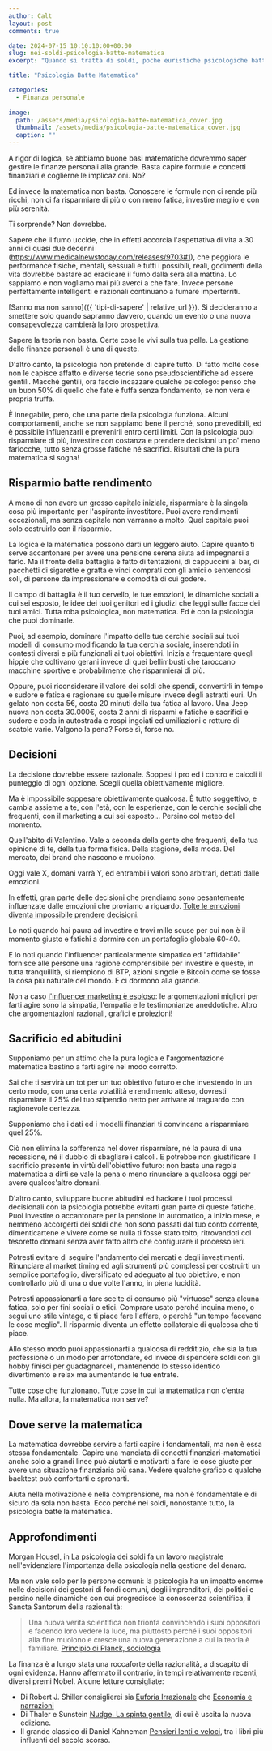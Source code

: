 ```yaml
---
author: Calt
layout: post
comments: true

date: 2024-07-15 10:10:10:00+00:00  
slug: nei-soldi-psicologia-batte-matematica
excerpt: "Quando si tratta di soldi, poche euristiche psicologiche battono il rigore matematico."

title: "Psicologia Batte Matematica"

categories:
  - Finanza personale
  
image:
  path: /assets/media/psicologia-batte-matematica_cover.jpg
  thumbnail: /assets/media/psicologia-batte-matematica_cover.jpg
  caption: ""
---
```


A rigor di logica, se abbiamo buone basi matematiche dovremmo saper gestire le finanze personali alla grande. Basta capire formule e concetti finanziari e coglierne le implicazioni. No?

Ed invece la matematica non basta. Conoscere le formule non ci rende più ricchi, non ci fa risparmiare di più o con meno fatica, investire meglio e con più serenità.

Ti sorprende? Non dovrebbe. 

Sapere che il fumo uccide, che in effetti accorcia l'aspettativa di vita a 30 anni di quasi due decenni (https://www.medicalnewstoday.com/releases/9703#1), che peggiora le performance fisiche, mentali, sessuali e tutti i possibili, reali, godimenti della vita dovrebbe bastare ad eradicare il fumo dalla sera alla mattina. Lo sappiamo e non vogliamo mai più averci a che fare. Invece persone perfettamente intelligenti e razionali continuano a fumare imperterriti.

[Sanno ma non sanno]({{ 'tipi-di-sapere' | relative_url }}). Si decideranno a smettere solo quando sapranno davvero, quando un evento o una nuova consapevolezza cambierà la loro prospettiva.

Sapere la teoria non basta. Certe cose le vivi sulla tua pelle. La gestione delle finanze personali è una di queste. 

D'altro canto, la psicologia non pretende di capire tutto. Di fatto molte cose non le capisce affatto e diverse teorie sono pseudoscientifiche ad essere gentili. Macché gentili, ora faccio incazzare qualche psicologo: penso che un buon 50% di quello che fate è fuffa senza fondamento, se non vera e propria truffa.

È innegabile, però, che una parte della psicologia funziona. Alcuni comportamenti, anche se non sappiamo bene il perché, sono prevedibili, ed è possibile influenzarli e prevenirli entro certi limiti. Con la psicologia puoi risparmiare di più, investire con costanza e prendere decisioni un po' meno farlocche, tutto senza grosse fatiche né sacrifici. Risultati che la pura matematica si sogna!

## Risparmio batte rendimento

A meno di non avere un grosso capitale iniziale, risparmiare è la singola cosa più importante per l'aspirante investitore. Puoi avere rendimenti eccezionali, ma senza capitale non varranno a molto. Quel capitale puoi solo costruirlo con il risparmio.

La logica e la matematica possono darti un leggero aiuto. Capire quanto ti serve accantonare per avere una pensione serena aiuta ad impegnarsi a farlo. Ma il fronte della battaglia è fatto di tentazioni, di cappuccini al bar, di pacchetti di sigarette e gratta e vinci comprati con gli amici o sentendosi soli, di persone da impressionare e comodità di cui godere.

Il campo di battaglia è il tuo cervello, le tue emozioni, le dinamiche sociali a cui sei esposto, le idee dei tuoi genitori ed i giudizi che leggi sulle facce dei tuoi amici. Tutta roba psicologica, non matematica. Ed è con la psicologia che puoi dominarle.

Puoi, ad esempio, dominare l'impatto delle tue cerchie sociali sui tuoi modelli di consumo modificando la tua cerchia sociale, inserendoti in contesti diversi e più funzionali ai tuoi obiettivi. Inizia a frequentare quegli hippie che coltivano gerani invece di quei bellimbusti che taroccano macchine sportive e probabilmente che risparmierai di più.

Oppure, puoi riconsiderare il valore dei soldi che spendi, convertirli in tempo e sudore e fatica e ragionare su quelle misure invece degli astratti euri. Un gelato non costa 5€, costa 20 minuti della tua fatica al lavoro. Una Jeep nuova non costa 30.000€, costa 2 anni di risparmi e fatiche e sacrifici e sudore e coda in autostrada e rospi ingoiati ed umiliazioni e rotture di scatole varie. Valgono la pena? Forse sì, forse no.

## Decisioni

La decisione dovrebbe essere razionale. Soppesi i pro ed i contro e calcoli il punteggio di ogni opzione. Scegli quella obiettivamente migliore.

Ma è impossibile soppesare obiettivamente qualcosa. È tutto soggettivo, e cambia assieme a te, con l'età, con le esperienze, con le cerchie sociali che frequenti, con il marketing a cui sei esposto... Persino col meteo del momento.

Quell'abito di Valentino. Vale a seconda della gente che frequenti, della tua opinione di te, della tua forma fisica. Della stagione, della moda. Del mercato, dei brand che nascono e muoiono.

Oggi vale X, domani varrà Y, ed entrambi i valori sono arbitrari, dettati dalle emozioni. 

In effetti, gran parte delle decisioni che prendiamo sono pesantemente influenzate dalle emozioni che proviamo a riguardo. [Tolte le emozioni diventa impossibile prendere decisioni](https://www.ncbi.nlm.nih.gov/pmc/articles/PMC3032808/).

Lo noti quando hai paura ad investire e trovi mille scuse per cui non è il momento giusto e fatichi a dormire con un portafoglio globale 60-40. 

E lo noti quando l'influencer particolarmente simpatico ed "affidabile" fornisce alle persone una ragione comprensibile per investire e queste, in tutta tranquillità, si riempiono di BTP, azioni singole e Bitcoin come se fosse la cosa più naturale del mondo. E ci dormono alla grande.

Non a caso [l'influencer marketing è esploso](https://www.statista.com/statistics/1092819/global-influencer-market-size/): le argomentazioni migliori per farti agire sono la simpatia, l'empatia e le testimonianze aneddotiche. Altro che argomentazioni razionali, grafici e proiezioni!

## Sacrificio ed abitudini

Supponiamo per un attimo che la pura logica e l'argomentazione matematica bastino a farti agire nel modo corretto.

Sai che ti servirà un tot per un tuo obiettivo futuro e che investendo in un certo modo, con una certa volatilità e rendimento atteso, dovresti risparmiare il 25% del tuo stipendio netto per arrivare al traguardo con ragionevole certezza.

Supponiamo che i dati ed i modelli finanziari ti convincano a risparmiare quel 25%.

Ciò non elimina la sofferenza nel dover risparmiare, né la paura di una recessione, né il dubbio di sbagliare i calcoli. E potrebbe non giustificare il sacrificio presente in virtù dell'obiettivo futuro: non basta una regola matematica a dirti se vale la pena o meno rinunciare a qualcosa oggi per avere qualcos'altro domani. 

D'altro canto, sviluppare buone abitudini ed hackare i tuoi processi decisionali con la psicologia potrebbe evitarti gran parte di queste fatiche. Puoi investire o accantonare per la pensione in automatico, a inizio mese, e nemmeno accorgerti dei soldi che non sono passati dal tuo conto corrente, dimenticartene e vivere come se nulla ti fosse stato tolto, ritrovandoti col tesoretto domani senza aver fatto altro che configurare il processo ieri.

Potresti evitare di seguire l'andamento dei mercati e degli investimenti. Rinunciare al market timing ed agli strumenti più complessi per costruirti un semplice portafoglio, diversificato ed adeguato al tuo obiettivo, e non controllarlo più di una o due volte l'anno, in piena lucidità.

Potresti appassionarti a fare scelte di consumo più "virtuose" senza alcuna fatica, solo per fini sociali o etici. Comprare usato perché inquina meno, o segui uno stile vintage, o ti piace fare l'affare, o perché "un tempo facevano le cose meglio". Il risparmio diventa un effetto collaterale di qualcosa che ti piace.

Allo stesso modo puoi appassionarti a qualcosa di redditizio, che sia la tua professione o un modo per arrotondare, ed invece di spendere soldi con gli hobby finisci per guadagnarceli, mantenendo lo stesso identico divertimento e relax ma aumentando le tue entrate.

Tutte cose che funzionano. Tutte cose in cui la matematica non c'entra nulla. Ma allora, la matematica non serve?

## Dove serve la matematica

La matematica dovrebbe servire a farti capire i fondamentali, ma non è essa stessa fondamentale. Capire una manciata di concetti finanziari-matematici anche solo a grandi linee può aiutarti e motivarti a fare le cose giuste per avere una situazione finanziaria più sana. Vedere qualche grafico o qualche backtest può confortarti e spronarti.

Aiuta nella motivazione e nella comprensione, ma non è fondamentale e di sicuro da sola non basta. Ecco perché nei soldi, nonostante tutto, la psicologia batte la matematica.

## Approfondimenti

Morgan Housel, in [La psicologia dei soldi](https://amzn.to/3Y4oEnY) fa un lavoro magistrale nell'evidenziare l'importanza della psicologia nella gestione del denaro.

Ma non vale solo per le persone comuni: la psicologia ha un impatto enorme nelle decisioni dei gestori di fondi comuni, degli imprenditori, dei politici e persino nelle dinamiche con cui progredisce la conoscenza scientifica, il Sancta Santorum della razionalità: 

> Una nuova verità scientifica non trionfa convincendo i suoi oppositori e facendo loro vedere la luce, ma piuttosto perché i suoi oppositori alla fine muoiono e cresce una nuova generazione a cui la teoria è familiare.
> [Principio di Planck, sociologia](https://en.wikipedia.org/wiki/Planck%27s_principle)

La finanza è a lungo stata una roccaforte della razionalità, a discapito di ogni evidenza. Hanno affermato il contrario, in tempi relativamente recenti, diversi premi Nobel. Alcune letture consigliate:

- Di Robert J. Shiller consiglierei sia [Euforia Irrazionale](https://amzn.to/3zCpFt0) che [Economia e narrazioni](https://amzn.to/4cZH4ud)
- Di Thaler e Sunstein [Nudge. La spinta gentile](https://amzn.to/4djd90n), di cui è uscita la nuova edizione.
- Il grande classico di Daniel Kahneman [Pensieri lenti e veloci](https://amzn.to/3Y2BH9t), tra i libri più influenti del secolo scorso. 
